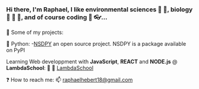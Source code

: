 ### Hi there, I'm Raphael, I like environmental sciences :seedling: :ocean:, biology :microscope: :microbe: :dna:, and of course coding :floppy_disk: :eyeglasses:...

:open_file_folder: Some of my projects:

  :snake: Python: 
    -[NSDPY](https://github.com/RaphaelHebert/nsdpy) an open source project. NSDPY is a package available on PyPI
    
    
Learning Web developpment with __JavaScript__, __REACT__ and __NODE.js__ @ __LambdaSchool__:
:school: :notebook: [LambdaSchool](https://github.com/RaphaelHebert/LambdaSchool)

:question: How to reach me: 📫 raphaelhebert18@gmail.com

